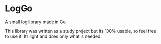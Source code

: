 # LogGo
A small log library made in Go

This library was written as a study project but its 100% usable, so feel free to use it! Its light and does only what is needed.
